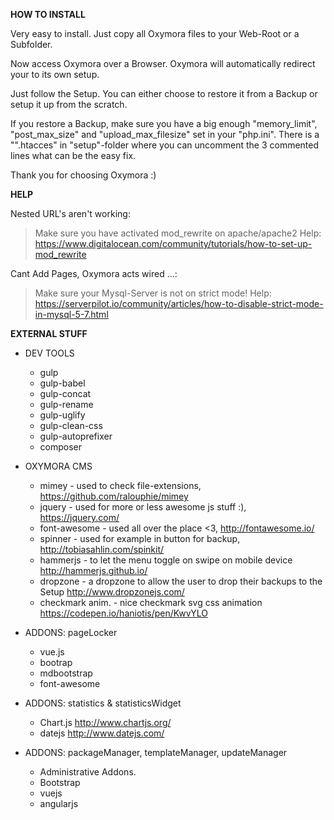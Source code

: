 **HOW TO INSTALL**

Very easy to install. Just copy all Oxymora
files to your Web-Root or a Subfolder.

Now access Oxymora over a Browser. Oxymora
will automatically redirect your to its
own setup.

Just follow the Setup. You can either choose
to restore it from a Backup or setup it up
from the scratch.

If you restore a Backup, make sure you have
a big enough "memory_limit", "post_max_size"
and "upload_max_filesize" set in your
"php.ini". There is a "".htacces"
in "setup"-folder where you can uncomment
the 3 commented lines what can be the easy
fix.

Thank you for choosing Oxymora :)

**HELP**

Nested URL's aren't working:
> Make sure you have activated mod_rewrite on apache/apache2
Help: https://www.digitalocean.com/community/tutorials/how-to-set-up-mod_rewrite

Cant Add Pages, Oxymora acts wired ...:
> Make sure your Mysql-Server is not on strict mode!
Help: https://serverpilot.io/community/articles/how-to-disable-strict-mode-in-mysql-5-7.html



**EXTERNAL STUFF** 

- DEV TOOLS
  - gulp
  - gulp-babel
  - gulp-concat
  - gulp-rename
  - gulp-uglify
  - gulp-clean-css
  - gulp-autoprefixer
  - composer

- OXYMORA CMS
  - mimey           - used to check file-extensions, https://github.com/ralouphie/mimey
  - jquery          - used for more or less awesome js stuff :), https://jquery.com/
  - font-awesome    - used all over the place <3, http://fontawesome.io/
  - spinner         - used for example in button for backup, http://tobiasahlin.com/spinkit/
  - hammerjs        - to let the menu toggle on swipe on mobile device http://hammerjs.github.io/
  - dropzone        - a dropzone to allow the user to drop their backups to the Setup http://www.dropzonejs.com/
  - checkmark anim. - nice checkmark svg css animation https://codepen.io/haniotis/pen/KwvYLO

- ADDONS: pageLocker
  - vue.js
  - bootrap
  - mdbootstrap
  - font-awesome

- ADDONS: statistics & statisticsWidget
  - Chart.js http://www.chartjs.org/
  - datejs http://www.datejs.com/

- ADDONS: packageManager, templateManager, updateManager
  - Administrative Addons.
  - Bootstrap
  - vuejs
  - angularjs
